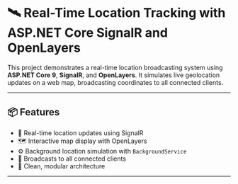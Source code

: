 ﻿# 🛰️ Real-Time Location Tracking with ASP.NET Core SignalR and OpenLayers

This project demonstrates a real-time location broadcasting system using **ASP.NET Core 9**, **SignalR**, and **OpenLayers**. It simulates live geolocation updates on a web map, broadcasting coordinates to all connected clients.

---

## 📦 Features

- 🔄 Real-time location updates using SignalR
- 🗺️ Interactive map display with OpenLayers
- ⚙️ Background location simulation with `BackgroundService`
- 📡 Broadcasts to all connected clients
- 🧩 Clean, modular architecture

---